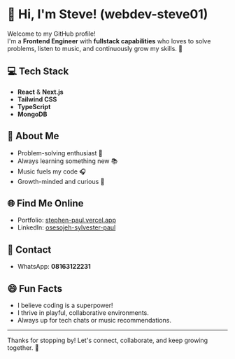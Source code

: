 # 👋 Hi, I'm Steve! (webdev-steve01)

Welcome to my GitHub profile!  
I'm a **Frontend Engineer** with **fullstack capabilities** who loves to solve problems, listen to music, and continuously grow my skills. 🚀

## 💻 Tech Stack
- **React** & **Next.js**
- **Tailwind CSS**
- **TypeScript**
- **MongoDB**

## 🧠 About Me
- Problem-solving enthusiast 🧩  
- Always learning something new 📚  
- Music fuels my code 🎧  
- Growth-minded and curious 🌱  

## 🌐 Find Me Online
- Portfolio: [stephen-paul.vercel.app](https://stephen-paul.vercel.app/)  
- LinkedIn: [osesojeh-sylvester-paul](https://www.linkedin.com/in/osesojeh-sylvester-paul-2bb872286/)

## 📱 Contact
- WhatsApp: **08163122231**

<!--
## 🏆 Featured Projects
*Stay tuned for awesome projects soon!*
-->

## 😄 Fun Facts
- I believe coding is a superpower!  
- I thrive in playful, collaborative environments.  
- Always up for tech chats or music recommendations.

---

Thanks for stopping by! Let's connect, collaborate, and keep growing together. 🌟
